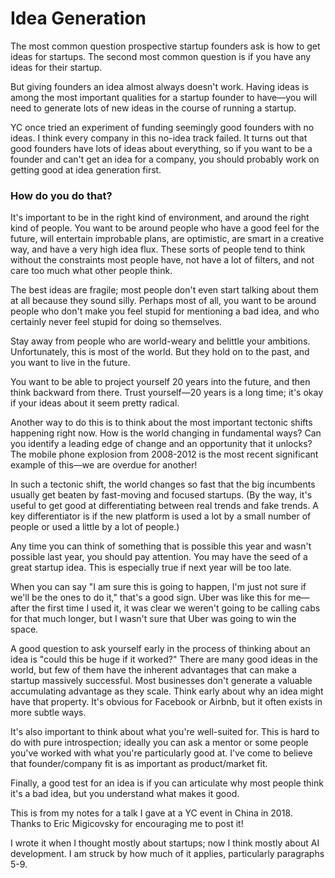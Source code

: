 # Idea Generation 

The most common question prospective startup founders ask is how to get ideas for startups. The second most common question is if you have any ideas for their startup.

But giving founders an idea almost always doesn't work. Having ideas is among the most important qualities for a startup founder to have—you will need to generate lots of new ideas in the course of running a startup.

YC once tried an experiment of funding seemingly good founders with no ideas. I think every company in this no-idea track failed. It turns out that good founders have lots of ideas about everything, so if you want to be a founder and can't get an idea for a company, you should probably work on getting good at idea generation first.

### How do you do that?

It's important to be in the right kind of environment, and around the right kind of people. You want to be around people who have a good feel for the future, will entertain improbable plans, are optimistic, are smart in a creative way, and have a very high idea flux. These sorts of people tend to think without the constraints most people have, not have a lot of filters, and not care too much what other people think.

The best ideas are fragile; most people don't even start talking about them at all because they sound silly. Perhaps most of all, you want to be around people who don't make you feel stupid for mentioning a bad idea, and who certainly never feel stupid for doing so themselves.

Stay away from people who are world-weary and belittle your ambitions. Unfortunately, this is most of the world. But they hold on to the past, and you want to live in the future.

You want to be able to project yourself 20 years into the future, and then think backward from there. Trust yourself—20 years is a long time; it's okay if your ideas about it seem pretty radical.

Another way to do this is to think about the most important tectonic shifts happening right now. How is the world changing in fundamental ways? Can you identify a leading edge of change and an opportunity that it unlocks? The mobile phone explosion from 2008-2012 is the most recent significant example of this—we are overdue for another!

In such a tectonic shift, the world changes so fast that the big incumbents usually get beaten by fast-moving and focused startups. (By the way, it's useful to get good at differentiating between real trends and fake trends. A key differentiator is if the new platform is used a lot by a small number of people or used a little by a lot of people.)

Any time you can think of something that is possible this year and wasn't possible last year, you should pay attention. You may have the seed of a great startup idea. This is especially true if next year will be too late.

When you can say "I am sure this is going to happen, I'm just not sure if we'll be the ones to do it," that's a good sign. Uber was like this for me—after the first time I used it, it was clear we weren't going to be calling cabs for that much longer, but I wasn't sure that Uber was going to win the space.

A good question to ask yourself early in the process of thinking about an idea is "could this be huge if it worked?" There are many good ideas in the world, but few of them have the inherent advantages that can make a startup massively successful. Most businesses don't generate a valuable accumulating advantage as they scale. Think early about why an idea might have that property. It's obvious for Facebook or Airbnb, but it often exists in more subtle ways.

It's also important to think about what you're well-suited for. This is hard to do with pure introspection; ideally you can ask a mentor or some people you've worked with what you're particularly good at. I've come to believe that founder/company fit is as important as product/market fit.

Finally, a good test for an idea is if you can articulate why most people think it's a bad idea, but you understand what makes it good.

This is from my notes for a talk I gave at a YC event in China in 2018. Thanks to Eric Migicovsky for encouraging me to post it!

I wrote it when I thought mostly about startups; now I think mostly about AI development. I am struck by how much of it applies, particularly paragraphs 5-9.
